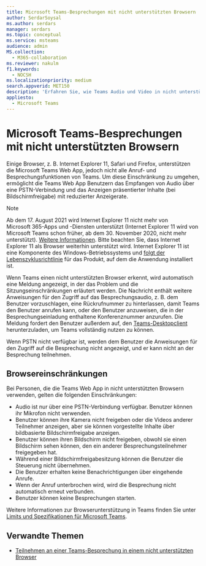 ```yaml
---
title: Microsoft Teams-Besprechungen mit nicht unterstützten Browsern
author: SerdarSoysal
ms.author: serdars
manager: serdars
ms.topic: conceptual
ms.service: msteams
audience: admin
MS.collection:
  - M365-collaboration
ms.reviewer: nakulm
f1.keywords:
  - NOCSH
ms.localizationpriority: medium
search.appverid: MET150
description: 'Erfahren Sie, wie Teams Audio und Video in nicht unterstützten Browsern funktioniert.'
appliesto:
  - Microsoft Teams
---
```


# <a name="microsoft-teams-meetings-on-unsupported-browsers"></a>Microsoft Teams-Besprechungen mit nicht unterstützten Browsern

Einige Browser, z. B. Internet Explorer 11, Safari und Firefox, unterstützen die Microsoft Teams Web App, jedoch nicht alle Anruf- und Besprechungsfunktionen von Teams. Um diese Einschränkung zu umgehen, ermöglicht die Teams Web App Benutzern das Empfangen von Audio über eine PSTN-Verbindung und das Anzeigen präsentierter Inhalte (bei Bildschirmfreigabe) mit reduzierter Anzeigerate.

> [!Note]
> Ab dem 17. August 2021 wird Internet Explorer 11 nicht mehr von Microsoft 365-Apps und -Diensten unterstützt (Internet Explorer 11 wird von Microsoft Teams schon früher, ab dem 30. November 2020, nicht mehr unterstützt). [Weitere Informationen](https://aka.ms/AA97tsw). Bitte beachten Sie, dass Internet Explorer 11 als Browser weiterhin unterstützt wird. Internet Explorer 11 ist eine Komponente des Windows-Betriebssystems und [folgt der Lebenszyklusrichtlinie](/lifecycle/faq/internet-explorer-microsoft-edge) für das Produkt, auf dem die Anwendung installiert ist.

Wenn Teams einen nicht unterstützten Browser erkennt, wird automatisch eine Meldung angezeigt, in der das Problem und die Sitzungseinschränkungen erläutert werden. Die Nachricht enthält weitere Anweisungen für den Zugriff auf das Besprechungsaudio, z. B. dem Benutzer vorzuschlagen, eine Rückrufnummer zu hinterlassen, damit Teams den Benutzer anrufen kann, oder den Benutzer anzuweisen, die in der Besprechungseinladung enthaltene Konferenznummer anzurufen. Die Meldung fordert den Benutzer außerdem auf, den [Teams-Desktopclient ](https://teams.microsoft.com/downloads)herunterzuladen, um Teams vollständig nutzen zu können.

Wenn PSTN nicht verfügbar ist, werden dem Benutzer die Anweisungen für den Zugriff auf die Besprechung nicht angezeigt, und er kann nicht an der Besprechung teilnehmen.

## <a name="browser-limitations"></a>Browsereinschränkungen

Bei Personen, die die Teams Web App in nicht unterstützten Browsern verwenden, gelten die folgenden Einschränkungen:

- Audio ist nur über eine PSTN-Verbindung verfügbar. Benutzer können ihr Mikrofon nicht verwenden.
- Benutzer können ihre Kamera nicht freigeben oder die Videos anderer Teilnehmer anzeigen, aber sie können vorgestellte Inhalte über bildbasierte Bildschirmfreigabe anzeigen.
- Benutzer können ihren Bildschirm nicht freigeben, obwohl sie einen Bildschirm sehen können, den ein anderer Besprechungsteilnehmer freigegeben hat.
- Während einer Bildschirmfreigabesitzung können die Benutzer die Steuerung nicht übernehmen.
- Die Benutzer erhalten keine Benachrichtigungen über eingehende Anrufe.
- Wenn der Anruf unterbrochen wird, wird die Besprechung nicht automatisch erneut verbunden.
- Benutzer können keine Besprechungen starten.

Weitere Informationen zur Browserunterstützung in Teams finden Sie unter [Limits und Spezifikationen für Microsoft Teams](./limits-specifications-teams.md#browsers).

## <a name="related-topics"></a>Verwandte Themen

- [Teilnehmen an einer Teams-Besprechung in einem nicht unterstützten Browser](https://support.office.com/article/daafdd3c-ac7a-4855-871b-9113bad15907)